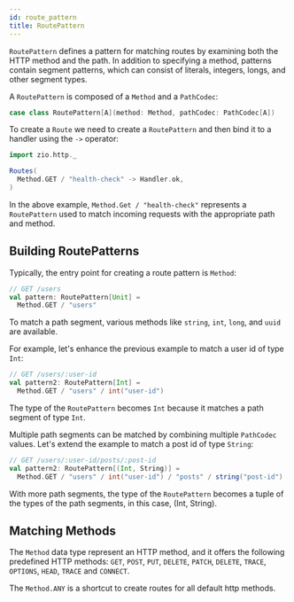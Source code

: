 ```yaml
---
id: route_pattern
title: RoutePattern
---
```


`RoutePattern` defines a pattern for matching routes by examining both the HTTP method and the path. In addition to specifying a method, patterns contain segment patterns, which can consist of literals, integers, longs, and other segment types.

A `RoutePattern` is composed of a `Method` and a `PathCodec`:

```scala
case class RoutePattern[A](method: Method, pathCodec: PathCodec[A])
```

To create a `Route` we need to create a `RoutePattern` and then bind it to a handler using the `->` operator:

```scala mdoc:silent
import zio.http._

Routes(
  Method.GET / "health-check" -> Handler.ok,
)
```

In the above example, `Method.Get / "health-check"` represents a `RoutePattern` used to match incoming requests with the appropriate path and method.

## Building RoutePatterns

Typically, the entry point for creating a route pattern is `Method`:

```scala mdoc:compile-only
// GET /users
val pattern: RoutePattern[Unit] =
  Method.GET / "users"   
```

To match a path segment, various methods like `string`, `int`, `long`, and `uuid` are available.

For example, let's enhance the previous example to match a user id of type `Int`:

```scala mdoc:compile-only
// GET /users/:user-id
val pattern2: RoutePattern[Int] =
  Method.GET / "users" / int("user-id")
```

The type of the `RoutePattern` becomes `Int` because it matches a path segment of type `Int`.

Multiple path segments can be matched by combining multiple `PathCodec` values. Let's extend the example to match a post id of type `String`:


```scala mdoc:compile-only
// GET /users/:user-id/posts/:post-id
val pattern2: RoutePattern[(Int, String)] =
  Method.GET / "users" / int("user-id") / "posts" / string("post-id")
```

With more path segments, the type of the `RoutePattern` becomes a tuple of the types of the path segments, in this case, (Int, String).

## Matching Methods

The `Method` data type represent an HTTP method, and it offers the following predefined HTTP methods: `GET`, `POST`, `PUT`, `DELETE`, `PATCH`, `DELETE`, `TRACE`, `OPTIONS`, `HEAD`, `TRACE` and `CONNECT`.

The `Method.ANY` is a shortcut to create routes for all default http methods.
